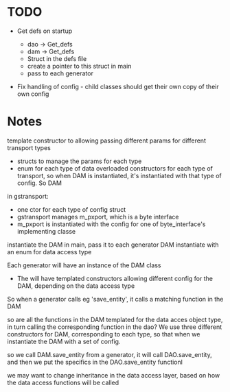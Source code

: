 # TODO

- Get defs on startup
  - dao -> Get_defs
  - dam -> Get_defs
  - Struct in the defs file
  - create a pointer to this struct in main
  - pass to each generator

- Fix handling of config - child classes should get their own copy of their own config

# Notes

template constructor to allowing passing different params for different transport types
  - structs to manage the params for each type
  - enum for each type of data 
overloaded constructors for each type of transport, so when DAM is instantiated, it's instantiated with that type of config. So DAM

in gstransport:
- one ctor for each type of config struct
- gstransport manages m_pxport, which is a byte interface
- m_pxport is instantiated with the config for one of byte_interface's implementing classe


instantiate the DAM in main, pass it to each generator
DAM instantiate with an enum for data access type





Each generator will have an instance of the DAM class
- The will have templated constructors allowing different config for the DAM, depending on the data access type

So when a generator calls eg 'save_entity', it calls a matching function in the DAM

so are all the functions in the DAM templated for the data acces object type, in turn calling the corresponding function in the dao?
We use three different constructors for DAM, corresponding to each type, so that when we instantiate the DAM with a set of config.

so we call DAM.save_entity from a generator, it will call DAO.save_entity, and then we put the specifics in the DAO.save_entity functionl



we may want to change inheritance in the data access layer, based on how the data access functions will be called
